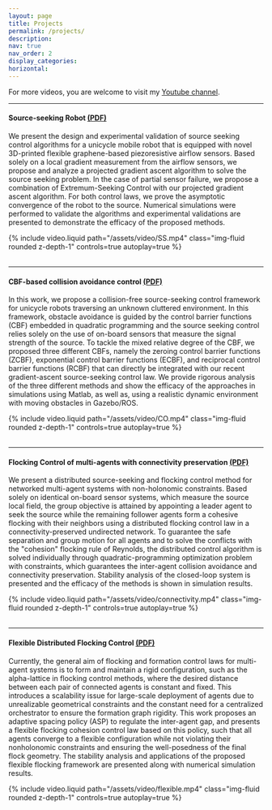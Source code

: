 ```yaml
---
layout: page
title: Projects
permalink: /projects/
description:
nav: true
nav_order: 2
display_categories: 
horizontal: 
---
```


For more videos, you are welcome to visit my [Youtube channel](https://www.youtube.com/channel/UCAduhzSeh_5dEN9CteFiM9w).

---

#### Source-seeking Robot [(PDF)](https://ieeexplore.ieee.org/stamp/stamp.jsp?tp=&arnumber=9458274&tag=1)
We present the design and experimental validation of source seeking control algorithms for a unicycle mobile robot that is equipped with novel 3D-printed flexible graphene-based piezoresistive airflow sensors. Based solely on a local gradient measurement from the airflow sensors, we propose and analyze a projected gradient ascent algorithm to solve the source seeking problem. In the case of partial sensor failure, we propose a combination of Extremum-Seeking Control with our projected gradient ascent algorithm. For both control laws, we prove the asymptotic convergence of the robot to the source. Numerical simulations were performed to validate the algorithms and experimental validations are presented to demonstrate the efficacy of the proposed methods.
<div class="row mt-2">
    <div class="col-sm mt-2 mt-md-0">
        {% include video.liquid path="/assets/video/SS.mp4" class="img-fluid rounded z-depth-1" controls=true autoplay=true %}
    </div>
</div>

<br />

---

#### CBF-based collision avoidance control [(PDF)](https://arxiv.org/pdf/2212.07203.pdf)
In this work, we propose a collision-free source-seeking control framework for unicycle robots traversing an unknown cluttered environment. In this framework, obstacle avoidance is guided by the control barrier functions (CBF) embedded in quadratic programming and the source seeking control relies solely on the use of on-board sensors that measure the signal strength of the source. To tackle the mixed relative degree of the CBF, we proposed three different CBFs, namely the zeroing control barrier functions (ZCBF), exponential control barrier functions (ECBF), and reciprocal control barrier functions (RCBF)  that can directly be integrated with our recent gradient-ascent source-seeking control law. We provide rigorous analysis of the three different methods and show the efficacy of the approaches in simulations using Matlab, as well as, using a realistic dynamic environment with moving obstacles in Gazebo/ROS. 
 <div class="row mt-2">
    <div class="col-sm mt-2 mt-md-0">
        {% include video.liquid path="/assets/video/CO.mp4" class="img-fluid rounded z-depth-1" controls=true autoplay=true %}
    </div>
</div>

<br />

---

#### Flocking Control of multi-agents with connectivity preservation [(PDF)](https://arxiv.org/pdf/2301.04576.pdf)
We present a distributed source-seeking and flocking control method for networked multi-agent systems with non-holonomic constraints. Based solely on identical on-board sensor systems, which measure the source local field, the group objective is attained by appointing a leader agent to seek the source while the remaining follower agents form a cohesive flocking with their neighbors using a distributed flocking control law in a connectivity-preserved undirected network. To guarantee the safe separation and group motion for all agents and to solve the conflicts with the "cohesion" flocking rule of Reynolds, the distributed control algorithm is solved individually through quadratic-programming optimization problem with constraints, which guarantees the inter-agent collision avoidance and connectivity preservation. Stability analysis of the closed-loop system is presented and the efficacy of the methods is shown in simulation results. 
<div class="row mt-2">
    <div class="col-sm mt-2 mt-md-0">
        {% include video.liquid path="/assets/video/connectivity.mp4" class="img-fluid rounded z-depth-1" controls=true autoplay=true %}
    </div>
</div>

<br />

---

#### Flexible Distributed Flocking Control [(PDF)](https://arxiv.org/pdf/2308.04127.pdf)
Currently, the general aim of flocking and formation control laws for multi-agent systems is to form and maintain a rigid configuration, such as the alpha-lattice in flocking control methods, where the desired distance between each pair of connected agents is constant and fixed. This introduces a scalability issue for large-scale deployment of agents due to unrealizable geometrical constraints and the constant need for a centralized orchestrator to ensure the formation graph rigidity. This work proposes an adaptive spacing policy (ASP) to regulate the inter-agent gap, and presents a flexible flocking cohesion control law based on this policy, such that all agents converge to a flexible configuration while not violating their nonholonomic constraints and ensuring the well-posedness of the final flock geometry. The stability analysis and applications of the proposed flexible flocking framework are presented along with numerical simulation results.
<div class="row mt-2">
    <div class="col-sm mt-2 mt-md-0">
        {% include video.liquid path="/assets/video/flexible.mp4" class="img-fluid rounded z-depth-1" controls=true autoplay=true %}
    </div>
</div>


<br />
